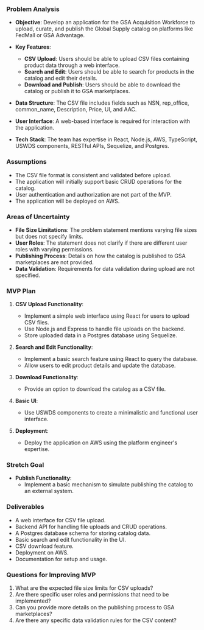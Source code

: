 ### Problem Analysis

- **Objective**: Develop an application for the GSA Acquisition Workforce to upload, curate, and publish the Global Supply catalog on platforms like FedMall or GSA Advantage.
  
- **Key Features**:
  - **CSV Upload**: Users should be able to upload CSV files containing product data through a web interface.
  - **Search and Edit**: Users should be able to search for products in the catalog and edit their details.
  - **Download and Publish**: Users should be able to download the catalog or publish it to GSA marketplaces.

- **Data Structure**: The CSV file includes fields such as NSN, rep_office, common_name, Description, Price, UI, and AAC.

- **User Interface**: A web-based interface is required for interaction with the application.

- **Tech Stack**: The team has expertise in React, Node.js, AWS, TypeScript, USWDS components, RESTful APIs, Sequelize, and Postgres.

### Assumptions

- The CSV file format is consistent and validated before upload.
- The application will initially support basic CRUD operations for the catalog.
- User authentication and authorization are not part of the MVP.
- The application will be deployed on AWS.

### Areas of Uncertainty

- **File Size Limitations**: The problem statement mentions varying file sizes but does not specify limits.
- **User Roles**: The statement does not clarify if there are different user roles with varying permissions.
- **Publishing Process**: Details on how the catalog is published to GSA marketplaces are not provided.
- **Data Validation**: Requirements for data validation during upload are not specified.

### MVP Plan

1. **CSV Upload Functionality**:
   - Implement a simple web interface using React for users to upload CSV files.
   - Use Node.js and Express to handle file uploads on the backend.
   - Store uploaded data in a Postgres database using Sequelize.

2. **Search and Edit Functionality**:
   - Implement a basic search feature using React to query the database.
   - Allow users to edit product details and update the database.

3. **Download Functionality**:
   - Provide an option to download the catalog as a CSV file.

4. **Basic UI**:
   - Use USWDS components to create a minimalistic and functional user interface.

5. **Deployment**:
   - Deploy the application on AWS using the platform engineer's expertise.

### Stretch Goal

- **Publish Functionality**:
  - Implement a basic mechanism to simulate publishing the catalog to an external system.

### Deliverables

- A web interface for CSV file upload.
- Backend API for handling file uploads and CRUD operations.
- A Postgres database schema for storing catalog data.
- Basic search and edit functionality in the UI.
- CSV download feature.
- Deployment on AWS.
- Documentation for setup and usage.

### Questions for Improving MVP

1. What are the expected file size limits for CSV uploads?
2. Are there specific user roles and permissions that need to be implemented?
3. Can you provide more details on the publishing process to GSA marketplaces?
4. Are there any specific data validation rules for the CSV content?